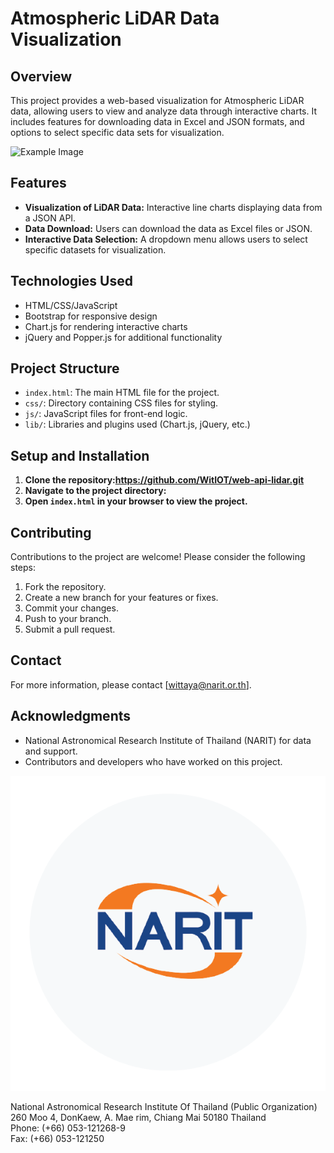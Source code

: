 # Atmospheric LiDAR Data Visualization

## Overview
This project provides a web-based visualization for Atmospheric LiDAR data, allowing users to view and analyze data through interactive charts. It includes features for downloading data in Excel and JSON formats, and options to select specific data sets for visualization.

![Example Image](https://example.com/image.png)

## Features
- **Visualization of LiDAR Data:** Interactive line charts displaying data from a JSON API.
- **Data Download:** Users can download the data as Excel files or JSON.
- **Interactive Data Selection:** A dropdown menu allows users to select specific datasets for visualization.

## Technologies Used
- HTML/CSS/JavaScript
- Bootstrap for responsive design
- Chart.js for rendering interactive charts
- jQuery and Popper.js for additional functionality

## Project Structure
- `index.html`: The main HTML file for the project.
- `css/`: Directory containing CSS files for styling.
- `js/`: JavaScript files for front-end logic.
- `lib/`: Libraries and plugins used (Chart.js, jQuery, etc.)

## Setup and Installation
1. **Clone the repository:https://github.com/WitIOT/web-api-lidar.git**
2. **Navigate to the project directory:**
3. **Open `index.html` in your browser to view the project.**

## Contributing
Contributions to the project are welcome! Please consider the following steps:
1. Fork the repository.
2. Create a new branch for your features or fixes.
3. Commit your changes.
4. Push to your branch.
5. Submit a pull request.

## Contact
For more information, please contact [wittaya@narit.or.th].

## Acknowledgments
- National Astronomical Research Institute of Thailand (NARIT) for data and support.
- Contributors and developers who have worked on this project.

![NARIT Logo](NARIT.png)

National Astronomical Research Institute Of Thailand (Public Organization)  
260 Moo 4, DonKaew, A. Mae rim, Chiang Mai 50180 Thailand  
Phone: (+66) 053-121268-9  
Fax: (+66) 053-121250
